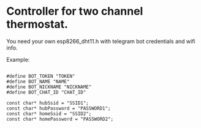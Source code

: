 # Controller for two channel thermostat.

You need your own esp8266_dht11.h with telegram bot credentials and wifi info.

Example:
<pre>
<code>
#define BOT_TOKEN "TOKEN"
#define BOT_NAME "NAME"
#define BOT_NICKNAME "NICKNAME"
#define BOT_CHAT_ID "CHAT_ID"

const char* hubSsid = "SSID1";
const char* hubPassword = "PASSWORD1";
const char* homeSsid = "SSID2";
const char* homePassword = "PASSWORD2";
</code>
</pre>
